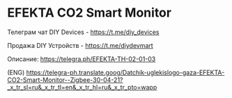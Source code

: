 # EFEKTA CO2 Smart Monitor

Телеграм чат DIY Devices - https://t.me/diy_devices

Продажа DIY Устройств - https://t.me/diydevmart

Описание: https://telegra.ph/EFEKTA-TH-02-01-03

(ENG) https://telegra-ph.translate.goog/Datchik-uglekislogo-gaza-EFEKTA-CO2-Smart-Monitor--Zigbee-30-04-21?_x_tr_sl=ru&_x_tr_tl=en&_x_tr_hl=ru&_x_tr_pto=wapp


